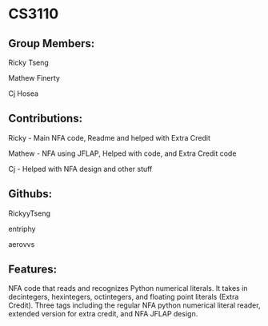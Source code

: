 # CS3110
Group Members:
--------------
Ricky Tseng

Mathew Finerty

Cj Hosea

Contributions:
--------------
Ricky - Main NFA code, Readme and helped with Extra Credit

Mathew - NFA using JFLAP, Helped with code, and Extra Credit code

Cj - Helped with NFA design and other stuff

Githubs:
--------
RickyyTseng

entriphy

aerovvs

Features:
---------
NFA code that reads and recognizes Python numerical literals. It takes in decintegers, hexintegers, octintegers, and floating point literals (Extra Credit). Three tags including the regular NFA python numerical literal reader, extended version for extra credit, and NFA JFLAP design.
